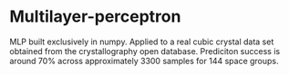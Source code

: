 # Multilayer-perceptron
MLP built exclusively in numpy. 
Applied to a real cubic crystal data set obtained from the crystallography open database. 
Prediciton success is around 70% across approximately 3300 samples for 144 space groups. 

